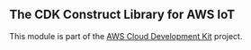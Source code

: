 ## The CDK Construct Library for AWS IoT
This module is part of the [AWS Cloud Development Kit](https://github.com/awslabs/aws-cdk) project.
